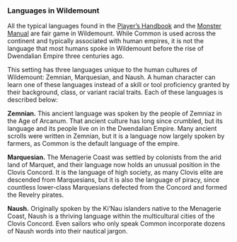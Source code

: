 ### Languages  in Wildemount

All the typical languages found in the [Player’s Handbook](https://www.dndbeyond.com/sources/phb "Player’s Handbook") and the [Monster Manual](https://www.dndbeyond.com/sources/mm "Monster Manual") are fair game in Wildemount. While Common is used across the continent and typically associated with human empires, it is not the language that most humans spoke in Wildemount before the rise of Dwendalian Empire three centuries ago.

This setting has three languages unique to the human cultures of Wildemount: Zemnian, Marquesian, and Naush. A human character can learn one of these languages instead of a skill or tool proficiency granted by their background, class, or variant racial traits. Each of these languages is described below:

**Zemnian.** This ancient language was spoken by the people of Zemniaz in the Age of Arcanum. That ancient culture has long since crumbled, but its language and its people live on in the Dwendalian Empire. Many ancient scrolls were written in Zemnian, but it is a language now largely spoken by farmers, as Common is the default language of the empire.

**Marquesian.** The Menagerie Coast was settled by colonists from the arid land of Marquet, and their language now holds an unusual position in the Clovis Concord. It is the language of high society, as many Clovis elite are descended from Marquesians, but it is also the language of piracy, since countless lower-class Marquesians defected from the Concord and formed the Revelry pirates.

**Naush.** Originally spoken by the Ki’Nau islanders native to the Menagerie Coast, Naush is a thriving language within the multicultural cities of the Clovis Concord. Even sailors who only speak Common incorporate dozens of Naush words into their nautical jargon.